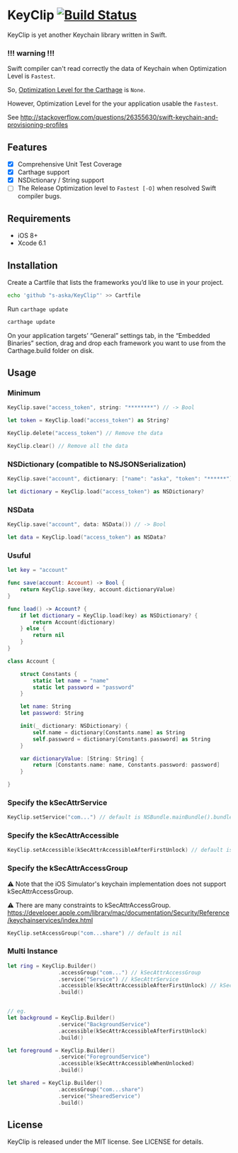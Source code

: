 # KeyClip [![Build Status](https://travis-ci.org/s-aska/KeyClip.svg)](https://travis-ci.org/s-aska/KeyClip)

KeyClip is yet another Keychain library written in Swift.

### !!! warning !!!

Swift compiler can't read correctly the data of Keychain when Optimization Level is `Fastest`.

So, [Optimization Level for the Carthage](https://github.com/s-aska/KeyClip/blob/master/KeyClip.xcodeproj/project.pbxproj#L351) is `None`.

However, Optimization Level for the your application usable the `Fastest`.

See http://stackoverflow.com/questions/26355630/swift-keychain-and-provisioning-profiles

## Features

- [x] Comprehensive Unit Test Coverage
- [x] Carthage support
- [x] NSDictionary / String support
- [ ] The Release Optimization level to `Fastest [-O]` when resolved Swift compiler bugs.

## Requirements

- iOS 8+
- Xcode 6.1


## Installation

Create a Cartfile that lists the frameworks you’d like to use in your project.

```bash
echo 'github "s-aska/KeyClip"' >> Cartfile
```

Run `carthage update`

```bash
carthage update
```

On your application targets’ “General” settings tab, in the “Embedded Binaries” section, drag and drop each framework you want to use from the Carthage.build folder on disk.


## Usage

### Minimum

```swift
KeyClip.save("access_token", string: "********") // -> Bool

let token = KeyClip.load("access_token") as String?

KeyClip.delete("access_token") // Remove the data

KeyClip.clear() // Remove all the data
```

### NSDictionary (compatible to NSJSONSerialization)

```swift
KeyClip.save("account", dictionary: ["name": "aska", "token": "******"]) // -> Bool

let dictionary = KeyClip.load("access_token") as NSDictionary?
```

### NSData

```swift
KeyClip.save("account", data: NSData()) // -> Bool

let data = KeyClip.load("access_token") as NSData?
```

### Usuful

```swift
let key = "account"

func save(account: Account) -> Bool {
    return KeyClip.save(key, account.dictionaryValue)
}

func load() -> Account? {
    if let dictionary = KeyClip.load(key) as NSDictionary? {
        return Account(dictionary)
    } else {
        return nil
    }
}

class Account {

    struct Constants {
        static let name = "name"
        static let password = "password"
    }

    let name: String
    let password: String

    init(_ dictionary: NSDictionary) {
        self.name = dictionary[Constants.name] as String
        self.password = dictionary[Constants.password] as String
    }

    var dictionaryValue: [String: String] {
        return [Constants.name: name, Constants.password: password]
    }

}
```

### Specify the kSecAttrService

```swift
KeyClip.setService("com...") // default is NSBundle.mainBundle().bundleIdentifier
```

### Specify the kSecAttrAccessible

```swift
KeyClip.setAccessible(kSecAttrAccessibleAfterFirstUnlock) // default is kSecAttrAccessibleWhenUnlocked
```

### Specify the kSecAttrAccessGroup

:warning: Note that the iOS Simulator's keychain implementation does not support kSecAttrAccessGroup.

:warning: There are many constraints to kSecAttrAccessGroup. https://developer.apple.com/library/mac/documentation/Security/Reference/keychainservices/index.html

```swift
KeyClip.setAccessGroup("com...share") // default is nil
```

### Multi Instance

```swift
let ring = KeyClip.Builder()
                .accessGroup("com...") // kSecAttrAccessGroup
                .service("Service") // kSecAttrService
                .accessible(kSecAttrAccessibleAfterFirstUnlock) // kSecAttrAccessible
                .build()


// eg.
let background = KeyClip.Builder()
                .service("BackgroundService")
                .accessible(kSecAttrAccessibleAfterFirstUnlock)
                .build()

let foreground = KeyClip.Builder()
                .service("ForegroundService")
                .accessible(kSecAttrAccessibleWhenUnlocked)
                .build()

let shared = KeyClip.Builder()
                .accessGroup("com...share")
                .service("ShearedService")
                .build()
```


## License

KeyClip is released under the MIT license. See LICENSE for details.
